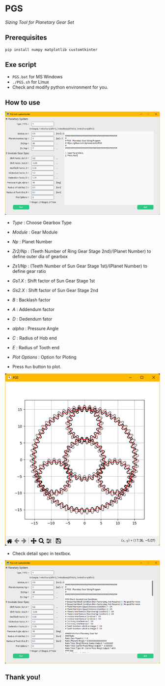# PGS

_Sizing Tool for Planetary Gear Set_

## Prerequisites

```
pip install numpy matplotlib customtkinter
```

## Exe script
* `PGS.bat` for MS Windows
* `./PGS.sh` for Linux
* Check and modify python environment for you.

## How to use

![](./img/PGS_01.png)

* _Type_ : Choose Gearbox Type
* _Module_ : Gear Module
* _Np_ : Planet Number
* _Zr2/Np_ : (Teeth Number of Ring Gear Stage 2nd)/(Planet Number) to define outer dia of gearbox
* _Zs1/Np_ : (Teeth Number of Sun Gear Stage 1st)/(Planet Number) to define gear ratio
* _Gs1.X_ : Shift factor of Sun Gear Stage 1st
* _Gs2.X_ : Shift factor of Sun Gear Stage 2nd
* _B_ : Backlash factor
* _A_ : Addendum factor
* _D_ : Dedendum fator
* _alpha_ : Pressure Angle
* _C_ : Radius of Hob end
* _E_ : Radius of Tooth end
* _Plot Options_ : Option for Ploting

* Press `Run` button to plot.

![](./img/PGS_02.png)

* Check detail spec in textbox.

![](./img/PGS_03.png)

## Thank you!
